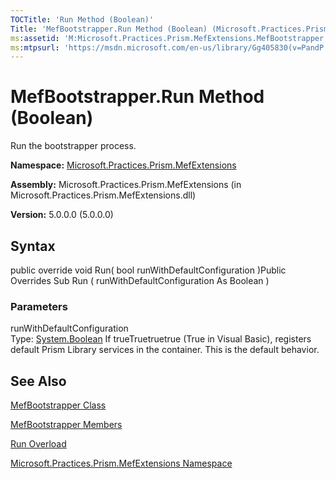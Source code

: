 ```yaml
---
TOCTitle: 'Run Method (Boolean)'
Title: 'MefBootstrapper.Run Method (Boolean) (Microsoft.Practices.Prism.MefExtensions)'
ms:assetid: 'M:Microsoft.Practices.Prism.MefExtensions.MefBootstrapper.Run(System.Boolean)'
ms:mtpsurl: 'https://msdn.microsoft.com/en-us/library/Gg405830(v=PandP.50)'
---
```



# MefBootstrapper.Run Method (Boolean)

Run the bootstrapper process.

**Namespace:** [Microsoft.Practices.Prism.MefExtensions](https://msdn.microsoft.com/library/microsoft.practices.prism.mefextensions)
**Assembly:** Microsoft.Practices.Prism.MefExtensions (in Microsoft.Practices.Prism.MefExtensions.dll)

**Version:** 5.0.0.0 (5.0.0.0)

## Syntax

public override void Run( bool runWithDefaultConfiguration )Public Overrides Sub Run ( runWithDefaultConfiguration As Boolean )

### Parameters

runWithDefaultConfiguration  
Type: [System.Boolean](http://msdn.microsoft.com/en-us/library/a28wyd50)
If trueTruetruetrue (True in Visual Basic), registers default Prism Library services in the container. This is the default behavior.

## See Also

[MefBootstrapper Class](https://msdn.microsoft.com/library/microsoft.practices.prism.mefextensions.mefbootstrapper)

[MefBootstrapper Members](https://msdn.microsoft.com/allmembers.t:microsoft.practices.prism.mefextensions.mefbootstrapper)

[Run Overload](https://msdn.microsoft.com/overload:microsoft.practices.prism.mefextensions.mefbootstrapper.run)

[Microsoft.Practices.Prism.MefExtensions Namespace](https://msdn.microsoft.com/library/microsoft.practices.prism.mefextensions)
